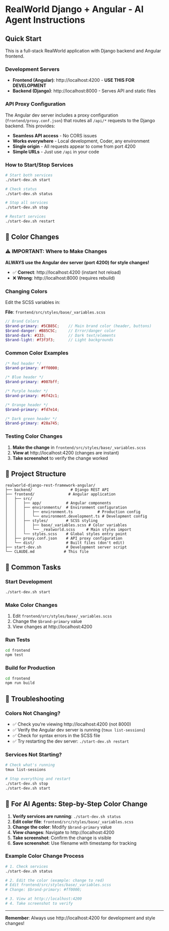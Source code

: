 # RealWorld Django + Angular - AI Agent Instructions

## Quick Start

This is a full-stack RealWorld application with Django backend and Angular frontend.

### Development Servers

- **Frontend (Angular)**: http://localhost:4200 - **USE THIS FOR DEVELOPMENT**
- **Backend (Django)**: http://localhost:8000 - Serves API and static files

### API Proxy Configuration

The Angular dev server includes a proxy configuration (`frontend/proxy.conf.json`) that routes all `/api/*` requests to the Django backend. This provides:

- **Seamless API access** - No CORS issues
- **Works everywhere** - Local development, Coder, any environment  
- **Single origin** - All requests appear to come from port 4200
- **Simple URLs** - Just use `/api` in your code

### How to Start/Stop Services

```bash
# Start both services
./start-dev.sh start

# Check status
./start-dev.sh status

# Stop all services
./start-dev.sh stop

# Restart services
./start-dev.sh restart
```

## 🎨 Color Changes

### ⚠️ IMPORTANT: Where to Make Changes

**ALWAYS use the Angular dev server (port 4200) for style changes!**

- ✅ **Correct**: http://localhost:4200 (instant hot reload)
- ❌ **Wrong**: http://localhost:8000 (requires rebuild)

### Changing Colors

Edit the SCSS variables in:

**File**: `frontend/src/styles/base/_variables.scss`

```scss
// Brand Colors
$brand-primary: #5CB85C;    // Main brand color (header, buttons)
$brand-danger: #B85C5C;     // Error/danger color
$brand-dark: #333;          // Dark text/elements
$brand-light: #f3f3f3;      // Light backgrounds
```

### Common Color Examples

```scss
/* Red header */
$brand-primary: #ff0000;

/* Blue header */
$brand-primary: #007bff;

/* Purple header */
$brand-primary: #6f42c1;

/* Orange header */
$brand-primary: #fd7e14;

/* Dark green header */
$brand-primary: #28a745;
```

### Testing Color Changes

1. **Make the change** in `frontend/src/styles/base/_variables.scss`
2. **View at** http://localhost:4200 (changes are instant)
3. **Take screenshot** to verify the change worked

## 📁 Project Structure

```
realworld-django-rest-framework-angular/
├── backend/                 # Django REST API
├── frontend/               # Angular application
│   ├── src/
│   │   ├── app/           # Angular components
│   │   ├── environments/  # Environment configuration
│   │   │   ├── environment.ts           # Production config
│   │   │   └── environment.development.ts # Development config
│   │   ├── styles/        # SCSS styling
│   │   │   ├── base/_variables.scss # Color variables
│   │   │   └── _realworld.scss     # Main styles import
│   │   └── styles.scss    # Global styles entry point
│   ├── proxy.conf.json    # API proxy configuration
│   └── dist/              # Built files (don't edit)
├── start-dev.sh           # Development server script
└── CLAUDE.md             # This file
```

## 🚀 Common Tasks

### Start Development
```bash
./start-dev.sh start
```

### Make Color Changes
1. Edit `frontend/src/styles/base/_variables.scss`
2. Change the `$brand-primary` value
3. View changes at http://localhost:4200

### Run Tests
```bash
cd frontend
npm test
```

### Build for Production
```bash
cd frontend
npm run build
```

## 🔧 Troubleshooting

### Colors Not Changing?
- ✅ Check you're viewing http://localhost:4200 (not 8000)
- ✅ Verify the Angular dev server is running (`tmux list-sessions`)
- ✅ Check for syntax errors in the SCSS file
- ✅ Try restarting the dev server: `./start-dev.sh restart`

### Services Not Starting?
```bash
# Check what's running
tmux list-sessions

# Stop everything and restart
./start-dev.sh stop
./start-dev.sh start
```

## 🎯 For AI Agents: Step-by-Step Color Change

1. **Verify services are running**: `./start-dev.sh status`
2. **Edit color file**: `frontend/src/styles/base/_variables.scss`
3. **Change the color**: Modify `$brand-primary` value
4. **View changes**: Navigate to http://localhost:4200
5. **Take screenshot**: Confirm the change is visible
6. **Save screenshot**: Use filename with timestamp for tracking

### Example Color Change Process

```bash
# 1. Check services
./start-dev.sh status

# 2. Edit the color (example: change to red)
# Edit frontend/src/styles/base/_variables.scss
# Change: $brand-primary: #ff0000;

# 3. View at http://localhost:4200
# 4. Take screenshot to verify
```

---

**Remember**: Always use http://localhost:4200 for development and style changes!